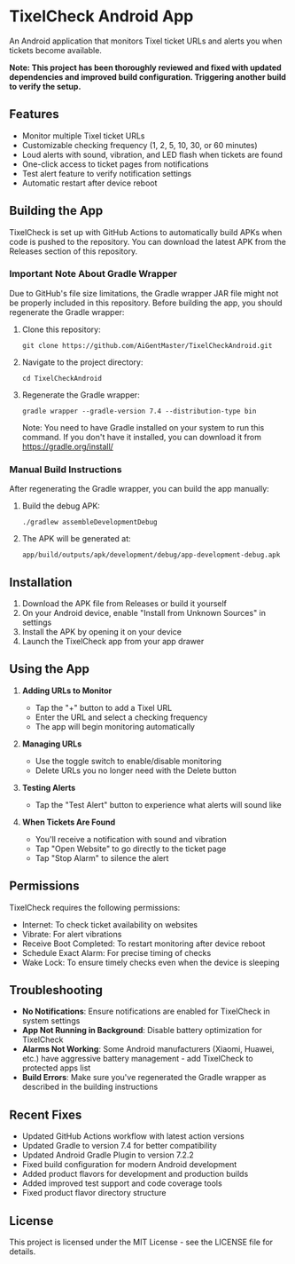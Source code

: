 # TixelCheck Android App

An Android application that monitors Tixel ticket URLs and alerts you when tickets become available.

**Note: This project has been thoroughly reviewed and fixed with updated dependencies and improved build configuration. Triggering another build to verify the setup.**

## Features

- Monitor multiple Tixel ticket URLs
- Customizable checking frequency (1, 2, 5, 10, 30, or 60 minutes)
- Loud alerts with sound, vibration, and LED flash when tickets are found
- One-click access to ticket pages from notifications
- Test alert feature to verify notification settings
- Automatic restart after device reboot

## Building the App

TixelCheck is set up with GitHub Actions to automatically build APKs when code is pushed to the repository. You can download the latest APK from the Releases section of this repository.

### Important Note About Gradle Wrapper

Due to GitHub's file size limitations, the Gradle wrapper JAR file might not be properly included in this repository. Before building the app, you should regenerate the Gradle wrapper:

1. Clone this repository:
   ```
   git clone https://github.com/AiGentMaster/TixelCheckAndroid.git
   ```

2. Navigate to the project directory:
   ```
   cd TixelCheckAndroid
   ```

3. Regenerate the Gradle wrapper:
   ```
   gradle wrapper --gradle-version 7.4 --distribution-type bin
   ```
   Note: You need to have Gradle installed on your system to run this command. If you don't have it installed, you can download it from https://gradle.org/install/

### Manual Build Instructions

After regenerating the Gradle wrapper, you can build the app manually:

1. Build the debug APK:
   ```
   ./gradlew assembleDevelopmentDebug
   ```

2. The APK will be generated at:
   ```
   app/build/outputs/apk/development/debug/app-development-debug.apk
   ```

## Installation

1. Download the APK file from Releases or build it yourself
2. On your Android device, enable "Install from Unknown Sources" in settings
3. Install the APK by opening it on your device
4. Launch the TixelCheck app from your app drawer

## Using the App

1. **Adding URLs to Monitor**
   - Tap the "+" button to add a Tixel URL
   - Enter the URL and select a checking frequency
   - The app will begin monitoring automatically

2. **Managing URLs**
   - Use the toggle switch to enable/disable monitoring
   - Delete URLs you no longer need with the Delete button

3. **Testing Alerts**
   - Tap the "Test Alert" button to experience what alerts will sound like

4. **When Tickets Are Found**
   - You'll receive a notification with sound and vibration
   - Tap "Open Website" to go directly to the ticket page
   - Tap "Stop Alarm" to silence the alert

## Permissions

TixelCheck requires the following permissions:

- Internet: To check ticket availability on websites
- Vibrate: For alert vibrations
- Receive Boot Completed: To restart monitoring after device reboot
- Schedule Exact Alarm: For precise timing of checks
- Wake Lock: To ensure timely checks even when the device is sleeping

## Troubleshooting

- **No Notifications**: Ensure notifications are enabled for TixelCheck in system settings
- **App Not Running in Background**: Disable battery optimization for TixelCheck
- **Alarms Not Working**: Some Android manufacturers (Xiaomi, Huawei, etc.) have aggressive battery management - add TixelCheck to protected apps list
- **Build Errors**: Make sure you've regenerated the Gradle wrapper as described in the building instructions

## Recent Fixes

- Updated GitHub Actions workflow with latest action versions
- Updated Gradle to version 7.4 for better compatibility
- Updated Android Gradle Plugin to version 7.2.2
- Fixed build configuration for modern Android development
- Added product flavors for development and production builds
- Added improved test support and code coverage tools
- Fixed product flavor directory structure

## License

This project is licensed under the MIT License - see the LICENSE file for details.
